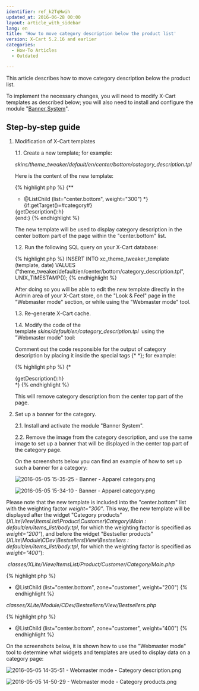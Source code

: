 ```yaml
---
identifier: ref_k2TqHwih
updated_at: 2016-06-28 00:00
layout: article_with_sidebar
lang: en
title: 'How to move category description below the product list'
version: X-Cart 5.2.16 and earlier
categories:
  - How-To Articles
  - Outdated

---
```


This article describes how to move category description below the product list.

To implement the necessary changes, you will need to modify X-Cart templates as described below; you will also need to install and configure the module "[Banner System](http://market.x-cart.com/addons/banner-system.html)".

## Step-by-step guide

1.  Modification of X-Cart templates

    1.1\. Create a new template; for example:  

    _skins/theme_tweaker/default/en/center/bottom/category_description.tpl_  

    Here is the content of the new template:

    {% highlight php %}
    {**
     * @ListChild (list="center.bottom", weight="300")
     *}
    {if:getTarget()=#category#}
    <div class="category-description">{getDescription():h}</div>
    {end:}
    {% endhighlight %}

    The new template will be used to display category description in the center bottom part of the page within the "center.bottom" list.  

    1.2\. Run the following SQL query on your X-Cart database:

    {% highlight php %}
    INSERT INTO xc_theme_tweaker_template (template, date) VALUES ("theme_tweaker/default/en/center/bottom/category_description.tpl", UNIX_TIMESTAMP());
    {% endhighlight %}

    After doing so you will be able to edit the new template directly in the Admin area of your X-Cart store, on the "Look & Feel" page in the "Webmaster mode" section, or while using the "Webmaster mode" tool.  

    1.3\. Re-generate X-Cart cache.  

    1.4\. Modify the code of the template _skins/default/en/category_description.tpl_  using the "Webmaster mode" tool:  

    Comment out the code responsible for the output of category description by placing it inside the special tags {* *}; for example:

    {% highlight php %}
    {*
    <div class="category-description">{getDescription():h}</div>
    *}
    {% endhighlight %}

    This will remove category description from the center top part of the page.  

2.  Set up a banner for the category.  

    2.1\. Install and activate the module "Banner System".  

    2.2\. Remove the image from the category description, and use the same image to set up a banner that will be displayed in the center top part of the category page.  

    On the screenshots below you can find an example of how to set up such a banner for a category:

    ![2016-05-05 15-35-25 - Banner - Apparel category.png]({{site.baseurl}}/attachments/9307060/9439719.png)

    ![2016-05-05 15-34-10 - Banner - Apparel category.png]({{site.baseurl}}/attachments/9307060/9439718.png)

Please note that the new template is included into the "center.bottom" list with the weighting factor _weight="300"_. This way, the new template will be displayed after the widget "Category products" (_XLite\View\ItemsList\Product\Customer\Category\Main : default/en/items_list/body.tpl_, for which the weighting factor is specified as _weight="200"_), and before the widget "Bestseller products" (_XLite\Module\CDev\Bestsellers\View\Bestsellers : default/en/items_list/body.tpl_, for which the weighting factor is specified as _weight="400"_):

 _classes/XLite/View/ItemsList/Product/Customer/Category/Main.php_

{% highlight php %}
* @ListChild (list="center.bottom", zone="customer", weight="200")
{% endhighlight %}

_classes/XLite/Module/CDev/Bestsellers/View/Bestsellers.php_

{% highlight php %}
* @ListChild (list="center.bottom", zone="customer", weight="400")
{% endhighlight %}

On the screenshots below, it is shown how to use the "Webmaster mode" tool to determine what widgets and templates are used to display data on a category page:

![2016-05-05 14-35-51 - Webmaster mode - Category description.png]({{site.baseurl}}/attachments/9307060/9439716.png)

![2016-05-05 14-50-29 - Webmaster mode - Category products.png]({{site.baseurl}}/attachments/9307060/9439717.png)
